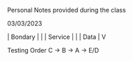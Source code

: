 Personal Notes provided during the class

03/03/2023

| Bondary |        |
| Service |        |
| Data    |        V

Testing Order
C -> B -> A -> E/D